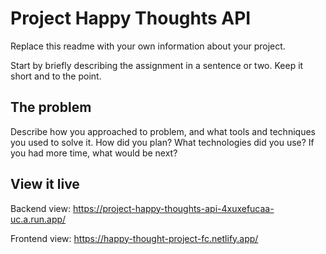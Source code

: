 # Project Happy Thoughts API

Replace this readme with your own information about your project.

Start by briefly describing the assignment in a sentence or two. Keep it short and to the point.

## The problem

Describe how you approached to problem, and what tools and techniques you used to solve it. How did you plan? What technologies did you use? If you had more time, what would be next?

## View it live
Backend view: https://project-happy-thoughts-api-4xuxefucaa-uc.a.run.app/

Frontend view: https://happy-thought-project-fc.netlify.app/

